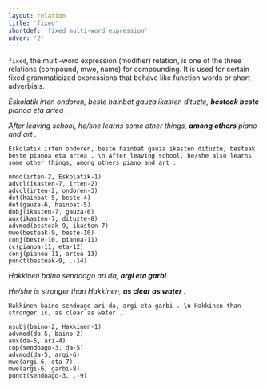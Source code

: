```yaml
---
layout: relation
title: 'fixed'
shortdef: 'fixed multi-word expression'
udver: '2'
---
```


`fixed`, the multi-word expression (modifier) relation, is one of the three relations (compound, mwe, name) for compounding. It is used for certain fixed grammaticized expressions that behave like function words or short adverbials.

*Eskolatik irten ondoren, beste hainbat gauza ikasten dituzte, **besteak beste** pianoa eta artea .*

*After leaving school, he/she learns some other things, **among others** piano and art .*

~~~ sdparse
Eskolatik irten ondoren, beste hainbat gauza ikasten dituzte, besteak beste pianoa eta artea . \n After leaving school, he/she also learns some other things, among others piano and art .

nmod(irten-2, Eskolatik-1)
advcl(ikasten-7, irten-2)
advcl(irten-2, ondoren-3)
det(hainbat-5, beste-4)
det(gauza-6, hainbat-5)
dobj(ikasten-7, gauza-6)
aux(ikasten-7, dituzte-8)
advmod(besteak-9, ikasten-7)
mwe(besteak-9, beste-10)
conj(beste-10, pianoa-11)
cc(pianoa-11, eta-12)
conj(pianoa-11, artea-13)
punct(besteak-9, .-14)
~~~


*Hakkinen baino sendoago ari da, **argi eta garbi** .*

*He/she is stronger than Hakkinen, **as clear as water** .*

~~~ sdparse
Hakkinen baino sendoago ari da, argi eta garbi . \n Hakkinen than stronger is, as clear as water .

nsubj(baino-2, Hakkinen-1)
advmod(da-5, baino-2)
aux(da-5, ari-4)
cop(sendoago-3, da-5)
advmod(da-5, argi-6)
mwe(argi-6, eta-7)
mwe(argi-6, garbi-8)
punct(sendoago-3, .-9)
~~~




<!-- Interlanguage links updated Čt lis 12 09:43:26 CET 2020 -->
